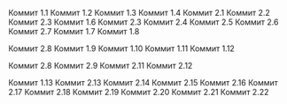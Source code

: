 Коммит 1.1
Коммит 1.2
Коммит 1.3
Коммит 1.4
Коммит 2.1
Коммит 2.2
Коммит 2.3
Коммит 1.6
Коммит 2.3
Коммит 2.4
Коммит 2.5
Коммит 2.6
Коммит 2.7
Коммит 1.7
Коммит 1.8

Коммит 2.8
Коммит 1.9
Коммит 1.10
Коммит 1.11
Коммит 1.12

Коммит 2.8
Коммит 2.9
Коммит 2.11
Коммит 2.12

Коммит 1.13
Коммит 2.13
Коммит 2.14
Коммит 2.15
Коммит 2.16
Коммит 2.17
Коммит 2.18
Коммит 2.19
Коммит 2.20
Коммит 2.21
Коммит 2.22